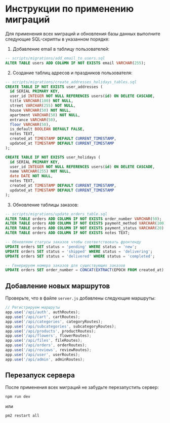 # Инструкции по применению миграций

Для применения всех миграций и обновления базы данных выполните следующие SQL-скрипты в указанном порядке:

1. Добавление email в таблицу пользователей:
```sql
-- scripts/migrations/add_email_to_users.sql
ALTER TABLE users ADD COLUMN IF NOT EXISTS email VARCHAR(255);
```

2. Создание таблиц адресов и праздников пользователя:
```sql
-- scripts/migrations/create_addresses_holidays_tables.sql
CREATE TABLE IF NOT EXISTS user_addresses (
  id SERIAL PRIMARY KEY,
  user_id INTEGER NOT NULL REFERENCES users(id) ON DELETE CASCADE,
  title VARCHAR(100) NOT NULL,
  street VARCHAR(255) NOT NULL,
  house VARCHAR(50) NOT NULL,
  apartment VARCHAR(50) NOT NULL,
  entrance VARCHAR(50),
  floor VARCHAR(50),
  is_default BOOLEAN DEFAULT FALSE,
  notes TEXT,
  created_at TIMESTAMP DEFAULT CURRENT_TIMESTAMP,
  updated_at TIMESTAMP DEFAULT CURRENT_TIMESTAMP
);

CREATE TABLE IF NOT EXISTS user_holidays (
  id SERIAL PRIMARY KEY,
  user_id INTEGER NOT NULL REFERENCES users(id) ON DELETE CASCADE,
  name VARCHAR(255) NOT NULL,
  date DATE NOT NULL,
  notes TEXT,
  created_at TIMESTAMP DEFAULT CURRENT_TIMESTAMP,
  updated_at TIMESTAMP DEFAULT CURRENT_TIMESTAMP
);
```

3. Обновление таблицы заказов:
```sql
-- scripts/migrations/update_orders_table.sql
ALTER TABLE orders ADD COLUMN IF NOT EXISTS order_number VARCHAR(50);
ALTER TABLE orders ADD COLUMN IF NOT EXISTS payment_method VARCHAR(100) DEFAULT 'Оплата при получении';
ALTER TABLE orders ADD COLUMN IF NOT EXISTS payment_status VARCHAR(20) DEFAULT 'pending';
ALTER TABLE orders ADD COLUMN IF NOT EXISTS notes TEXT;

-- Обновляем статусы заказов чтобы соответствовать фронтенду
UPDATE orders SET status = 'pending' WHERE status = 'new';
UPDATE orders SET status = 'shipped' WHERE status = 'delivering';
UPDATE orders SET status = 'delivered' WHERE status = 'completed';

-- Генерируем номера заказов для существующих заказов
UPDATE orders SET order_number = CONCAT(EXTRACT(EPOCH FROM created_at)::TEXT, '-', id::TEXT) WHERE order_number IS NULL;
```

## Добавление новых маршрутов

Проверьте, что в файле `server.js` добавлены следующие маршруты:

```javascript
// Регистрируем маршруты
app.use('/api/auth', authRoutes);
app.use('/api/cart', cartRoutes);
app.use('/api/categories', categoryRoutes);
app.use('/api/subcategories', subcategoryRoutes);
app.use('/api/products', productRoutes);
app.use('/api/flowers', flowerRoutes);
app.use('/api/files', fileRoutes);
app.use('/api/orders', orderRoutes);
app.use('/api/reviews', reviewRoutes);
app.use('/api/user', userRoutes);
app.use('/api/admin', adminRoutes);
```

## Перезапуск сервера

После применения всех миграций не забудьте перезапустить сервер:

```bash
npm run dev
```

или

```bash
pm2 restart all
``` 